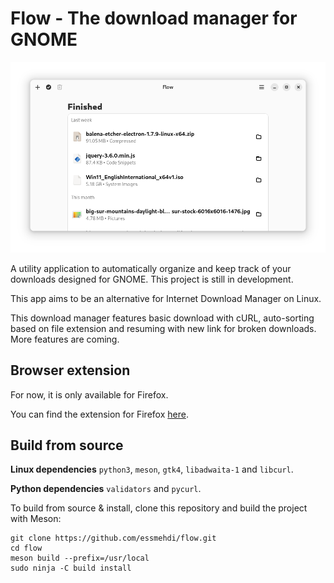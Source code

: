 # Flow - The download manager for GNOME

![](screenshots/main.png)

A utility application to automatically organize and keep track of your downloads designed for GNOME. This project is still in development.

This app aims to be an alternative for Internet Download Manager on Linux.

This download manager features basic download with cURL, auto-sorting based on file extension and resuming with new link for broken downloads. More features are coming.

## Browser extension

For now, it is only available for Firefox.

You can find the extension for Firefox [here](https://addons.mozilla.org/en-US/firefox/addon/flow-intercepter/).

## Build from source

**Linux dependencies** `python3`, `meson`, `gtk4`, `libadwaita-1` and `libcurl`.

**Python dependencies** `validators` and `pycurl`.

To build from source & install, clone this repository and build the project with Meson:

```shell
git clone https://github.com/essmehdi/flow.git
cd flow
meson build --prefix=/usr/local
sudo ninja -C build install
```